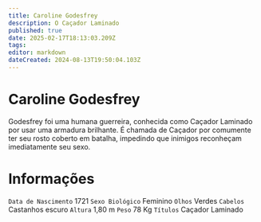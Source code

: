 ```yaml
---
title: Caroline Godesfrey
description: O Caçador Laminado
published: true
date: 2025-02-17T18:13:03.209Z
tags: 
editor: markdown
dateCreated: 2024-08-13T19:50:04.103Z
---
```


# Caroline Godesfrey
Godesfrey foi uma humana guerreira, conhecida como Caçador Laminado por usar uma armadura brilhante. É chamada de Caçador por comumente ter seu rosto coberto em batalha, impedindo que inimigos reconheçam imediatamente seu sexo.

# Informações
`Data de Nascimento` 1721
`Sexo Biológico` Feminino
`Olhos` Verdes
`Cabelos` Castanhos escuro
`Altura` 1,80 m
`Peso` 78 Kg
`Títulos` Caçador Laminado